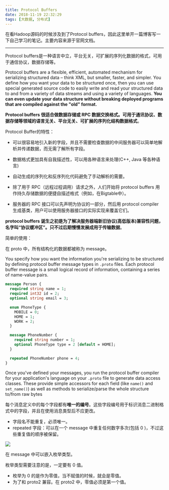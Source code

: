 ```yaml
---
title: Protocol Buffers
date: 2018-11-19 22:32:29
tags: [大数据, 分布式]
---
```


在看Hadoop源码的时候涉及到了Protocol buffers，因此这里单开一篇博客写一下自己学习的笔记。主要内容来源于官网文档。

-----

 Protocol buffers是一种语言中立，平台无关，可扩展的序列化数据的格式，可用于通信协议，数据存储等。

Protocol buffers are a flexible, efficient, automated mechanism for serializing structured data – think XML, but smaller, faster, and simpler. You define how you want your data to be structured once, then you can use special generated source code to easily write and read your structured data to and from a variety of data streams and using a variety of languages. **You can even update your data structure without breaking deployed programs that are compiled against the "old" format.**

<!-- more-->

**Protocol buffers 很适合做数据存储或 RPC 数据交换格式。可用于通讯协议、数据存储等领域的语言无关、平台无关、可扩展的序列化结构数据格式**。

Protocol Buffer的特性：

- 可以很容易地引入新的字段，并且不需要检查数据的中间服务器可以简单地解析并传递数据，而无需了解所有字段。
- 数据格式更加具有自我描述性，可以用各种语言来处理(C++, Java 等各种语言)
- 自动生成的序列化和反序列化代码避免了手动解析的需要。
- 除了用于 RPC（远程过程调用）请求之外，人们开始将 protocol buffers 用作持久存储数据的便捷自描述格式（例如，在Bigtable中）。

- 服务器的 RPC 接口可以先声明为协议的一部分，然后用 protocol compiler 生成基类，用户可以使用服务器接口的实际实现来覆盖它们。

**protocol buffers 诞生之初是为了解决服务器端新旧协议(高低版本)兼容性问题，名字叫“协议缓冲区”。只不过后期慢慢发展成用于传输数据**。

简单的使用：

在 proto 中，所有结构化的数据都被称为 message。

You specify how you want the information you're serializing to be structured by defining protocol buffer message types in `.proto` files. Each protocol buffer message is a small logical record of information, containing a series of name-value pairs.

```protobuf
message Person {
  required string name = 1;
  required int32 id = 2;
  optional string email = 3;

  enum PhoneType {
    MOBILE = 0;
    HOME = 1;
    WORK = 2;
  }

  message PhoneNumber {
    required string number = 1;
    optional PhoneType type = 2 [default = HOME];
  }

  repeated PhoneNumber phone = 4;
}
```

Once you've defined your messages, you run the protocol buffer compiler for your application's language on your `.proto` file to generate data access classes. These provide simple accessors for each field (like `name()` and `set_name()`) as well as methods to serialize/parse the whole structure to/from raw bytes

每个消息定义中的每个字段都有**唯一的编号**。这些字段编号用于标识消息二进制格式中的字段，并且在使用消息类型后不应更改。

- 字段名不能重复，必须唯一。
- repeated 字段：可以在一个 message 中重复任何数字多次(包括 0 )，不过这些重复值的顺序被保留。

![](https://img.halfrost.com/Blog/ArticleImage/84_3.png)

在 message 中可以嵌入枚举类型。

枚举类型需要注意的是，一定要有 0 值。

- 枚举为 0 的是作为零值，当不赋值的时候，就会是零值。
- 为了和 proto2 兼容。在 proto2 中，零值必须是第一个值。

